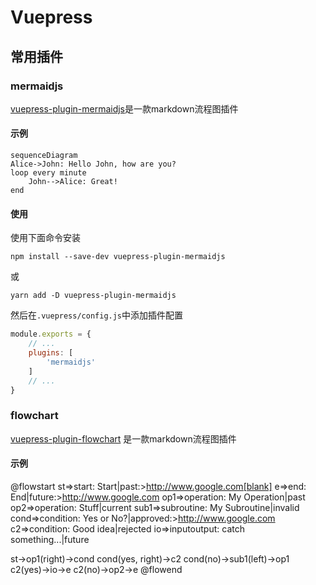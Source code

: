 # Vuepress

## 常用插件

### mermaidjs

[vuepress-plugin-mermaidjs](https://github.com/eFrane/vuepress-plugin-mermaidjs)是一款markdown流程图插件

#### 示例

```mermaid
sequenceDiagram
Alice->John: Hello John, how are you?
loop every minute
    John-->Alice: Great!
end
```

#### 使用

使用下面命令安装
```shell
npm install --save-dev vuepress-plugin-mermaidjs
```
或
```
yarn add -D vuepress-plugin-mermaidjs
```
然后在`.vuepress/config.js`中添加插件配置
``` js
module.exports = {
    // ...
    plugins: [
        'mermaidjs'
    ]
    // ...
}
```

### flowchart

[vuepress-plugin-flowchart](https://github.com/ulivz/vuepress-plugin-flowchart) 是一款markdown流程图插件

#### 示例
@flowstart
st=>start: Start|past:>http://www.google.com[blank]
e=>end: End|future:>http://www.google.com
op1=>operation: My Operation|past
op2=>operation: Stuff|current
sub1=>subroutine: My Subroutine|invalid
cond=>condition: Yes
or No?|approved:>http://www.google.com
c2=>condition: Good idea|rejected
io=>inputoutput: catch something...|future

st->op1(right)->cond
cond(yes, right)->c2
cond(no)->sub1(left)->op1
c2(yes)->io->e
c2(no)->op2->e
@flowend
